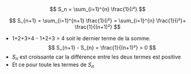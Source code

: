 $$
S_n = \sum_{i=1}^{n} \frac{1}{i²}
$$

$$
S_{n+1} = \sum_{i=1}^{n+1} \frac{1}{i²} = \sum_{i=1}^{n} \frac{1}{i²}+ \frac{1}{(n+1)²}
$$
- 1+2+3+4 - 1+2+3 = 4 soit le dernier terme de la somme.
$$
S_{n+1} - S_{n} = \frac{1}{(n+1)²} > 0
$$
- $S_n$ est croissante car la différence entre les deux termes est positive
- Et ce pour toute les termes de $S_n$
